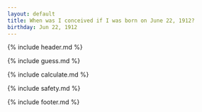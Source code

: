 ```yaml
---
layout: default
title: When was I conceived if I was born on June 22, 1912?
birthday: Jun 22, 1912
---
```


{% include header.md %}

{% include guess.md %}

{% include calculate.md %}

{% include safety.md %}

{% include footer.md %}



